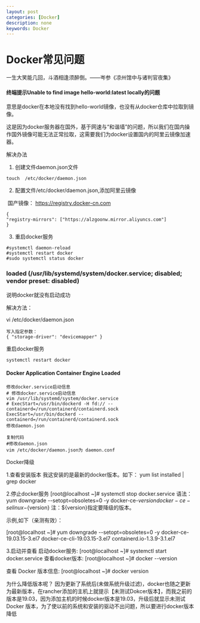 ```yaml
---
layout: post
categories: [Docker]
description: none
keywords: Docker
---
```

# Docker常见问题
一生大笑能几回，斗酒相逢须醉倒。——岑参《凉州馆中与诸判官夜集》

#### 终端提示Unable to find image hello-world:latest locally的问题

意思是docker在本地没有找到hello-world镜像，也没有从docker仓库中拉取到镜像。

这是因为docker服务器在国外，基于网速与“和谐墙”的问题，所以我们在国内操作国外镜像可能无法正常拉取，这需要我们为docker设置国内的阿里云镜像加速器。

解决办法
1. 创建文件daemon.json文件

  ```
  touch  /etc/docker/daemon.json
  ```

2. 配置文件/etc/docker/daemon.json,添加阿里云镜像

​       国产镜像： https://registry.docker-cn.com

  ```
  { 
  "registry-mirrors": ["https://alzgoonw.mirror.aliyuncs.com"] 
  }
  ```

3. 重启docker服务

  ```
  #systemctl daemon-reload
  #systemctl restart docker
  #sudo systemctl status docker
  ```

### loaded (/usr/lib/systemd/system/docker.service; disabled; vendor preset: disabled)

说明docker就没有启动成功

解决方法：

vi /etc/docker/daemon.json

```
写入指定参数：
{ "storage-driver": "devicemapper" }
```

重启docker服务

```
systemctl restart docker
```

#### Docker Application Container Engine Loaded

```
修改docker.service启动信息
# 修改docker.service启动信息
vim /usr/lib/systemd/system/docker.service
# ExecStart=/usr/bin/dockerd -H fd:// --containerd=/run/containerd/containerd.sock
ExecStart=/usr/bin/dockerd --containerd=/run/containerd/containerd.sock
修改daemon.json
 
复制代码
#修改daemon.json
vim /etc/docker/daemon.json为 daemon.conf
```

Docker降级

1.查看安装版本
我这安装的是最新的docker版本。如下：
yum list installed | grep docker


2.停止docker服务
[root@localhost ~]# systemctl stop docker.service
语法：yum downgrade --setopt=obsoletes=0 -y docker-ce-${version} docker-ce-selinux-${version}
注：${version}指定要降级的版本。

示例,如下（亲测有效）：

[root@localhost ~]# yum downgrade --setopt=obsoletes=0 -y docker-ce-19.03.15-3.el7 docker-ce-cli-19.03.15-3.el7 containerd.io-1.3.9-3.1.el7



3.启动并查看
启动docker服务:
[root@localhost ~]# systemctl start docker.service
查看docker版本:
[root@localhost ~]# docker --version

查看 Docker 版本信息:
[root@localhost ~]# docker version


为什么降低版本呢？
因为更新了系统后(未做系统升级过滤)，docker也随之更新为最新版本，在rancher添加的主机上就提示【未测试Dokcer版本】，而我之前的版本是19.03，因为添加主机的时候docker版本是19.03，升级后就显示未测试Docker 版本，为了使以前的系统和安装的驱动不出问题，所以要进行docker版本降低